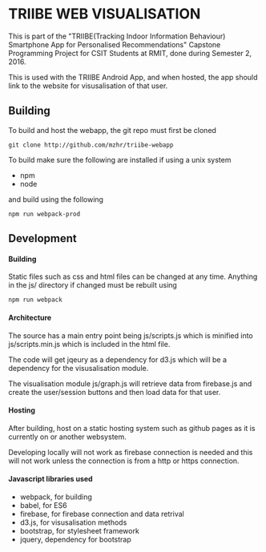 TRIIBE WEB VISUALISATION
========================

This is part of the "TRIIBE(Tracking Indoor Information Behaviour) 
Smartphone App for Personalised Recommendations" Capstone Programming
Project for CSIT Students at RMIT, done during Semester 2, 2016.

This is used with the TRIIBE Android App, and when hosted, the app
should link to the website for visusalisation of that user.

Building
--------

To build and host the webapp, the git repo must first be cloned

	git clone http://github.com/mzhr/triibe-webapp

To build make sure the following are installed if using a unix system

+ npm
+ node

and build using the following

	npm run webpack-prod


Development
-----------

#### Building 
Static files such as css and html files can be changed at any time.
Anything in the js/ directory if changed must be rebuilt using

	npm run webpack

#### Architecture

The source has a main entry point being js/scripts.js which is minified
into js/scripts.min.js which is included in the html file.

The code will get jqeury as a dependency for d3.js which will be a
dependency for the visusalisation module.

The visualisation module js/graph.js will retrieve data from
firebase.js and create the user/session buttons and then
load data for that user.

#### Hosting

After building, host on a static hosting system such as github pages
as it is currently on or another websystem. 

Developing locally will not work as firebase connection is needed
and this will not work unless the connection is from a http or
https connection.

#### Javascript libraries used

+ webpack, for building
+ babel, for ES6
+ firebase, for firebase connection and data retrival
+ d3.js, for visusalisation methods
+ bootstrap, for stylesheet framework
+ jquery, dependency for bootstrap

